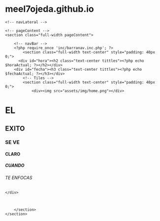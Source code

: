 # meel7ojeda.github.io


<?php  
require_once 'funciones/conexion.php';
$MiConexion=ConexionBD(); 
require_once 'funciones/autenticacion.php';

date_default_timezone_set('America/Argentina/Buenos_Aires');

// Obtener la hora actual
$horaActual = date('H:i:s');

// Obtener la fecha actual
$fechaActual = date('d/m/Y');
?>



<!DOCTYPE html>
<html lang="es">
<head>
	<meta charset="UTF-8">
	<meta name="viewport" content="width=device-width, initial-scale=1">
	<title>Home</title>
	<link rel="stylesheet" href="css/normalize.css">
	<link rel="stylesheet" href="css/sweetalert2.css">
	<link rel="stylesheet" href="css/material.min.css">
	<link rel="stylesheet" href="css/material-design-iconic-font.min.css">
	<link rel="stylesheet" href="css/jquery.mCustomScrollbar.css">
	<link rel="stylesheet" href="css/main.css">
	<script src="//ajax.googleapis.com/ajax/libs/jquery/1.11.2/jquery.min.js"></script>
	<script>window.jQuery || document.write('<script src="js/jquery-1.11.2.min.js"><\/script>')</script>
	<script src="js/material.min.js" ></script>
	<script src="js/sweetalert2.min.js" ></script>
	<script src="js/jquery.mCustomScrollbar.concat.min.js" ></script>
	<script src="js/main.js" ></script>
</head>
<body>
	<!-- Notifications area -->

	<!-- navLateral -->
<?php require_once 'inc/barralateral.inc.php';  ?>

	<!-- pageContent -->
	<section class="full-width pageContent">
		
		<!-- navBar -->
		<?php require_once 'inc/barranav.inc.php'; ?>
			<section class="full-width text-center" style="padding: 40px 0;">
		  <div id="hora"><h2 class="text-center tittles"><?php echo $horaActual; ?></h2></div>
        <div id="fecha"><h3 class="text-center tittles"><?php echo $fechaActual; ?></h3></div>
			<!-- Tiles -->
			<section class="full-width text-center" style="padding: 40px 0;">
				<div><img src="assets/img/home.png"></div>
<div>
	<h1 class="text-center tittles">EL</h1>
			<h2 class="text-center tittles">EXITO</h2>
			<h3 class="text-center tittles">SE VE</h3>
			<h4 class="text-center tittles">CLARO</h4>
			<h5 class="text-center tittles">CUANDO</h5>
			<h6 class="text-center tittles">TE ENFOCAS</h6>

      
    </div>


			
		</section>
	</section>
</body>
</html>
<script >
    setInterval(() => {
        fetch('reloj.php')
            .then(response => response.text())
            .then(data => {
                document.getElementById('hora').innerHTML = 
                    `<h2 class="text-center tittles">${data}</h2>`;
            });
    }, 1000);
</script>
